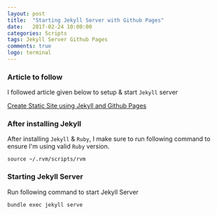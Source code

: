 ```yaml
---
layout: post
title:  "Starting Jekyll Server with Github Pages"
date:   2017-02-24 10:00:00
categories: Scripts
tags: Jekyll Server Github Pages
comments: true
logo: terminal
---
```


### Article to follow

I followed article given below to setup & start `Jekyll` server

[Create Static Site using Jekyll and Github Pages](https://devblast.com/b/create-a-static-websiteblog-with-jekyll-and-github-pages/)


### After installing Jekyll

After installing `Jekyll` & `Ruby`, I make sure to run following command to ensure I'm using valid `Ruby` version.

```
source ~/.rvm/scripts/rvm
```

### Starting Jekyll Server

Run following command to start Jekyll Server

```
bundle exec jekyll serve
```